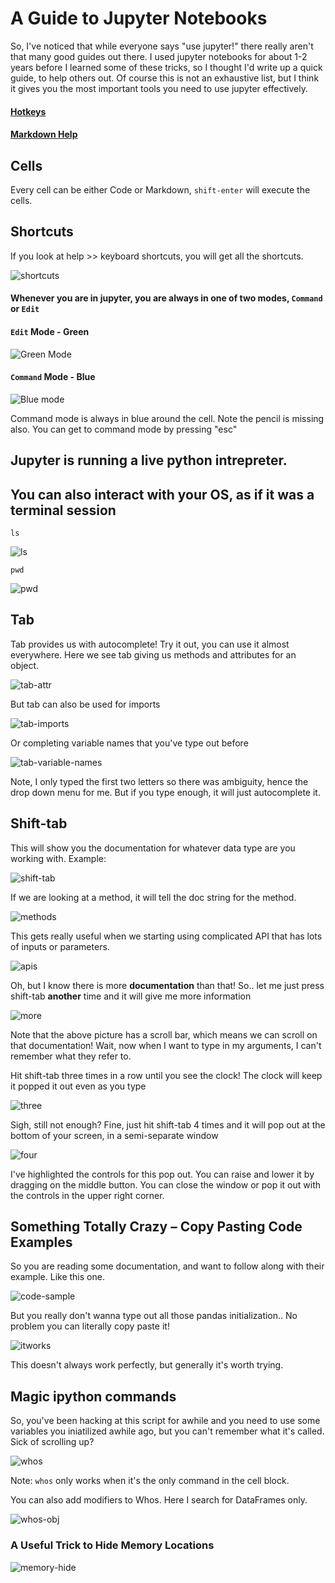# A Guide to Jupyter Notebooks

So, I've noticed that while everyone says "use jupyter!" there really aren't that many good guides out there.  I used jupyter notebooks for about 1-2 years before I learned some of these tricks, so I thought I'd write up a quick guide, to help others out.  Of course this is not an exhaustive list, but I think it gives you the most important tools you need to use jupyter effectively.

#### [Hotkeys](https://www.cheatography.com/weidadeyue/cheat-sheets/jupyter-notebook/)
#### [Markdown Help](https://athena.brynmawr.edu/jupyter/hub/dblank/public/Jupyter%20Notebook%20Users%20Manual.ipynb)

## Cells
Every cell can be either Code or Markdown, `shift-enter` will execute the cells.

## Shortcuts

If you look at help >> keyboard shortcuts, you will get all the shortcuts.

![shortcuts](imgs/keyboard_shortcuts.png)

#### Whenever you are in jupyter, you are always in one of two modes, `Command` or `Edit`

#### `Edit` Mode - Green
![Green Mode](imgs/green-command.png)

#### `Command` Mode - Blue
![Blue mode](imgs/blue-command.png)

Command mode is always in blue around the cell.  Note the pencil is missing also.  You can get to command mode by pressing "esc"

## Jupyter is running a live python intrepreter. 



## You can also interact with your OS, as if it was a terminal session
`ls` 

![ls](imgs/ls.png)

`pwd`

![pwd](imgs/pwd.png)

## Tab
Tab provides us with autocomplete! Try it out, you can use it almost everywhere.
Here we see tab giving us methods and attributes for an object.

![tab-attr](imgs/tab.png)

But tab can also be used for imports

![tab-imports](imgs/tab_imports.png)

Or completing variable names that you've type out before

![tab-variable-names](imgs/tab_variables.png)

Note, I only typed the first two letters so there was ambiguity, hence the drop down menu for me.  But if you type enough, it will just autocomplete it.

## Shift-tab
This will show you the documentation for whatever data type are you working with.  Example:

![shift-tab](imgs/shift-tab.png)

If we are looking at a method, it will tell the doc string for the method.

![methods](imgs/shift-tab-methods.png)

This gets really useful when we starting using complicated API that has lots of inputs or parameters.

![apis](imgs/shift-tab-params.png)

Oh, but I know there is more **documentation** than that!  So.. let me just press shift-tab **another** time and it will give me more information

![more](imgs/shift-tab-more.png)

Note that the above picture has a scroll bar, which means we can scroll on that documentation!
Wait, now when I want to type in my arguments, I can't remember what they refer to.  

Hit shift-tab three times in a row until you see the clock!  The clock will keep it popped it out even as you type

![three](imgs/shift-tab-three-times.png)

Sigh, still not enough?  Fine, just hit shift-tab 4 times and it will pop out at the bottom of your screen, in a semi-separate window

![four](imgs/shift-tab-4times.png)

I've highlighted the controls for this pop out.  You can raise and lower it by dragging on the middle button.  You can close the window or pop it out with the controls in the upper right corner.

## Something Totally Crazy – Copy Pasting Code Examples
So you are reading some documentation, and want to follow along with their example. Like this one.

![code-sample](imgs/copy-paste-code-samples.png)

But you really don't wanna type out all those pandas initialization.. No problem you can literally copy paste it!

![itworks](imgs/itworks.png)

This doesn't always work perfectly, but generally it's worth trying.

##  Magic ipython commands
So, you've been hacking at this script for awhile and you need to use some variables you iniatilized awhile ago, but you can't remember what it's called.  Sick of scrolling up?

![whos](imgs/whos.png)

Note:  `whos` only works when it's the only command in the cell block.

You can also add modifiers to Whos.  Here I search for DataFrames only.

![whos-obj](imgs/whos_dataframe.png)

### A Useful Trick to Hide Memory Locations

![memory-hide](imgs/hide_memory.png)
